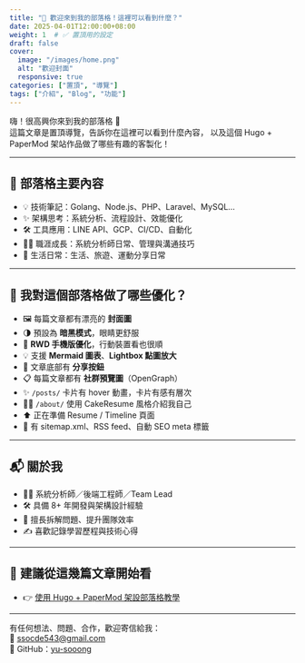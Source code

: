 ```yaml
---
title: "🚀 歡迎來到我的部落格！這裡可以看到什麼？"
date: 2025-04-01T12:00:00+08:00
weight: 1  # ✅ 置頂用的設定
draft: false
cover:
  image: "/images/home.png"
  alt: "歡迎封面"
  responsive: true
categories: ["置頂", "導覽"]
tags: ["介紹", "Blog", "功能"]
---
```


嗨！很高興你來到我的部落格 👋  
這篇文章是置頂導覽，告訴你在這裡可以看到什麼內容，<!--more--> 以及這個 Hugo + PaperMod 架站作品做了哪些有趣的客製化！

---

## 🧭 部落格主要內容

- 💡 技術筆記：Golang、Node.js、PHP、Laravel、MySQL...
- ✨ 架構思考：系統分析、流程設計、效能優化
- 🛠 工具應用：LINE API、GCP、CI/CD、自動化
- 🧑‍💼 職涯成長：系統分析師日常、管理與溝通技巧
- 🐳 生活日常：生活、旅遊、運動分享日常

---

## 💎 我對這個部落格做了哪些優化？

- 🖼️ 每篇文章都有漂亮的 **封面圖**
- 🌗 預設為 **暗黑模式**，眼睛更舒服
- 📱 **RWD 手機版優化**，行動裝置看也很順
- 💡 支援 **Mermaid 圖表**、**Lightbox 點圖放大**
- 🔗 文章底部有 **分享按鈕**
- 📋 每篇文章都有 **社群預覽圖**（OpenGraph）
- ✨ `/posts/` 卡片有 hover 動畫，卡片有感有層次
- 🧑‍🎓 `/about/` 使用 CakeResume 風格介紹我自己
- ⬆️ 正在準備 Resume / Timeline 頁面
- 🛜 有 sitemap.xml、RSS feed、自動 SEO meta 標籤

---

## 📬 關於我

- 🧑‍💻 系統分析師／後端工程師／Team Lead
- 🛠 具備 8+ 年開發與架構設計經驗
- 🧠 擅長拆解問題、提升團隊效率
- ✍️ 喜歡記錄學習歷程與技術心得

---

## 👀 建議從這幾篇文章開始看

- 👉 [使用 Hugo + PaperMod 架設部落格教學](/posts/2025-04-07/hugo-paper-mod/)

---

有任何想法、問題、合作，歡迎寄信給我：  
📧 ssocde543@gmail.com  
🐙 GitHub：[yu-sooong](https://github.com/yu-sooong)